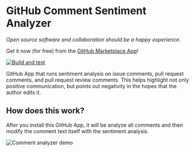 # GitHub Comment Sentiment Analyzer

*Open source software and collaboration should be a happy experience.*

Get it now (for free) from the [GitHub Marketplace App](https://github.com/marketplace/comment-sentiment-analyzer)!

[![Build and test](https://github.com/trstringer/comment-sentiment/actions/workflows/build_and_test.yaml/badge.svg?branch=main)](https://github.com/trstringer/comment-sentiment/actions/workflows/build_and_test.yaml)

GitHub App that runs sentiment analysis on issue comments, pull request comments, and pull request review comments. This helps highlight not only positive communication, but points out negativity in the hopes that the author edits it.

## How does this work?

After you install this GitHub App, it will be analyze all comments and then modify the comment text itself with the sentiment analysis.

![Comment analyzer demo](./demo.gif)
